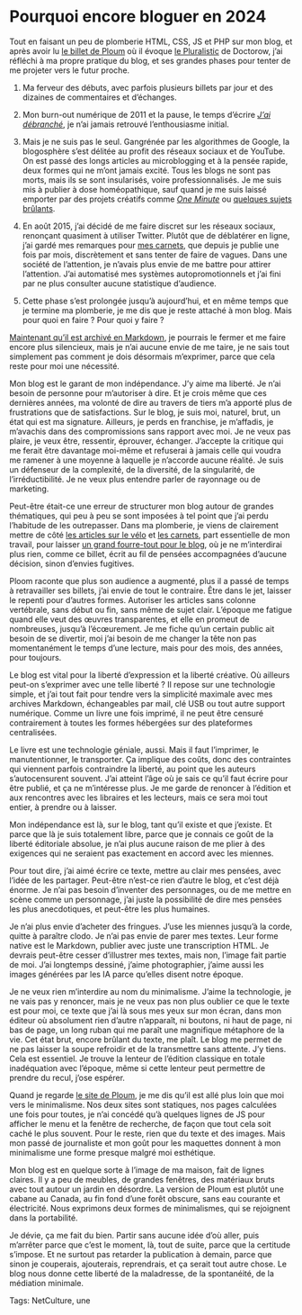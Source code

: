 # Pourquoi encore bloguer en 2024

Tout en faisant un peu de plomberie HTML, CSS, JS et PHP sur mon blog, et après avoir lu [le billet de Ploum](https://ploum.net/2024-02-22-metablogging-lectures-gemini-spatial.html) où il évoque [le Pluralistic](https://pluralistic.net/) de Doctorow, j’ai réfléchi à ma propre pratique du blog, et ses grandes phases pour tenter de me projeter vers le futur proche.

1. Ma ferveur des débuts, avec parfois plusieurs billets par jour et des dizaines de commentaires et d’échanges.

2. Mon burn-out numérique de 2011 et la pause, le temps d’écrire [*J’ai débranché*](https://tcrouzet.com/jai-debranche/), je n’ai jamais retrouvé l’enthousiasme initial.

3. Mais je ne suis pas le seul. Gangrénée par les algorithmes de Google, la blogosphère s’est délitée au profit des réseaux sociaux et de YouTube. On est passé des longs articles au microblogging et à la pensée rapide, deux formes qui ne m’ont jamais excité. Tous les blogs ne sont pas morts, mais ils se sont insularisés, voire professionnalisés. Je me suis mis à publier à dose homéopathique, sauf quand je me suis laissé emporter par des projets créatifs comme [*One Minute*](https://tcrouzet.com/une-minute/) ou [quelques sujets brûlants](https://tcrouzet.com/tag/confinement/).

4. En août 2015, j’ai décidé de me faire discret sur les réseaux sociaux, renonçant quasiment à utiliser Twitter. Plutôt que de déblatérer en ligne, j’ai gardé mes remarques pour [mes carnets](https://tcrouzet.com/tag/carnet-de-route/), que depuis je publie une fois par mois, discrètement et sans tenter de faire de vagues. Dans une société de l’attention, je n’avais plus envie de me battre pour attirer l’attention. J’ai automatisé mes systèmes autopromotionnels et j’ai fini par ne plus consulter aucune statistique d’audience.

5. Cette phase s’est prolongée jusqu’à aujourd’hui, et en même temps que je termine ma plomberie, je me dis que je reste attaché à mon blog. Mais pour quoi en faire ? Pour quoi y faire ?

[Maintenant qu’il est archivé en Markdown](https://md.tcrouzet.com/), je pourrais le fermer et me faire encore plus silencieux, mais je n’ai aucune envie de me taire, je ne sais tout simplement pas comment je dois désormais m’exprimer, parce que cela reste pour moi une nécessité.

Mon blog est le garant de mon indépendance. J’y aime ma liberté. Je n’ai besoin de personne pour m’autoriser à dire. Et je crois même que ces dernières années, ma volonté de dire au travers de tiers m’a apporté plus de frustrations que de satisfactions. Sur le blog, je suis moi, naturel, brut, un état qui est ma signature. Ailleurs, je perds en franchise, je m’affadis, je m’avachis dans des compromissions sans rapport avec moi. Je ne veux pas plaire, je veux être, ressentir, éprouver, échanger. J’accepte la critique qui me ferait être davantage moi-même et refuserai à jamais celle qui voudra me ramener à une moyenne à laquelle je n’accorde aucune réalité. Je suis un défenseur de la complexité, de la diversité, de la singularité, de l’irréductibilité. Je ne veux plus entendre parler de rayonnage ou de marketing.

Peut-être était-ce une erreur de structurer mon blog autour de grandes thématiques, qui peu à peu se sont imposées à tel point que j’ai perdu l’habitude de les outrepasser. Dans ma plomberie, je viens de clairement mettre de côté [les articles sur le vélo](https://tcrouzet.com/tag/borntobike/) et [les carnets](https://tcrouzet.com/tag/carnet-de-route/), part essentielle de mon travail, pour laisser [un grand fourre-tout pour le blog](https://tcrouzet.com/blog/), où je ne m’interdirai plus rien, comme ce billet, écrit au fil de pensées accompagnées d’aucune décision, sinon d’envies fugitives.

Ploom raconte que plus son audience a augmenté, plus il a passé de temps à retravailler ses billets, j’ai envie de tout le contraire. Être dans le jet, laisser le repenti pour d’autres formes. Autoriser les articles sans colonne vertébrale, sans début ou fin, sans même de sujet clair. L’époque me fatigue quand elle veut des œuvres transparentes, et elle en promeut de nombreuses, jusqu’à l’écœurement. Je me fiche qu’un certain public ait besoin de se divertir, moi j’ai besoin de me changer la tête non pas momentanément le temps d’une lecture, mais pour des mois, des années, pour toujours.

Le blog est vital pour la liberté d’expression et la liberté créative. Où ailleurs peut-on s’exprimer avec une telle liberté ? Il repose sur une technologie simple, et j’ai tout fait pour tendre vers la simplicité maximale avec mes archives Markdown, échangeables par mail, clé USB ou tout autre support numérique. Comme un livre une fois imprimé, il ne peut être censuré contrairement à toutes les formes hébergées sur des plateformes centralisées.

Le livre est une technologie géniale, aussi. Mais il faut l’imprimer, le manutentionner, le transporter. Ça implique des coûts, donc des contraintes qui viennent parfois contraindre la liberté, au point que les auteurs s’autocensurent souvent. J’ai atteint l’âge où je sais ce qu’il faut écrire pour être publié, et ça ne m’intéresse plus. Je me garde de renoncer à l’édition et aux rencontres avec les libraires et les lecteurs, mais ce sera moi tout entier, à prendre ou à laisser.

Mon indépendance est là, sur le blog, tant qu’il existe et que j’existe. Et parce que là je suis totalement libre, parce que je connais ce goût de la liberté éditoriale absolue, je n’ai plus aucune raison de me plier à des exigences qui ne seraient pas exactement en accord avec les miennes.

Pour tout dire, j’ai aimé écrire ce texte, mettre au clair mes pensées, avec l’idée de les partager. Peut-être n’est-ce rien d’autre le blog, et c’est déjà énorme. Je n’ai pas besoin d’inventer des personnages, ou de me mettre en scène comme un personnage, j’ai juste la possibilité de dire mes pensées les plus anecdotiques, et peut-être les plus humaines.

Je n’ai plus envie d’acheter des fringues. J’use les miennes jusqu’à la corde, quitte à paraître clodo. Je n’ai pas envie de parer mes textes. Leur forme native est le Markdown, publier avec juste une transcription HTML. Je devrais peut-être cesser d’illustrer mes textes, mais non, l’image fait partie de moi. J’ai longtemps dessiné, j’aime photographier, j’aime aussi les images générées par les IA parce qu’elles disent notre époque.

Je ne veux rien m’interdire au nom du minimalisme. J’aime la technologie, je ne vais pas y renoncer, mais je ne veux pas non plus oublier ce que le texte est pour moi, ce texte que j’ai là sous mes yeux sur mon écran, dans mon éditeur où absolument rien d’autre n’apparaît, ni boutons, ni haut de page, ni bas de page, un long ruban qui me paraît une magnifique métaphore de la vie. Cet état brut, encore brûlant du texte, me plaît. Le blog me permet de ne pas laisser la soupe refroidir et de la transmettre sans attente. J’y tiens. Cela est essentiel. Je trouve la lenteur de l’édition classique en totale inadéquation avec l’époque, même si cette lenteur peut permettre de prendre du recul, j’ose espérer.

Quand je regarde [le site de Ploum](https://ploum.net/), je me dis qu’il est allé plus loin que moi vers le minimalisme. Nos deux sites sont statiques, nos pages calculées une fois pour toutes, je n’ai concédé qu’à quelques lignes de JS pour afficher le menu et la fenêtre de recherche, de façon que tout cela soit caché le plus souvent. Pour le reste, rien que du texte et des images. Mais mon passé de journaliste et mon goût pour les maquettes donnent à mon minimalisme une forme presque malgré moi esthétique.

Mon blog est en quelque sorte à l’image de ma maison, fait de lignes claires. Il y a peu de meubles, de grandes fenêtres, des matériaux bruts avec tout autour un jardin en désordre. La version de Ploum est plutôt une cabane au Canada, au fin fond d’une forêt obscure, sans eau courante et électricité. Nous exprimons deux formes de minimalismes, qui se rejoignent dans la portabilité.

Je dévie, ça me fait du bien. Partir sans aucune idée d’où aller, puis m’arrêter parce que c’est le moment, là, tout de suite, parce que la certitude s’impose. Et ne surtout pas retarder la publication à demain, parce que sinon je couperais, ajouterais, reprendrais, et ça serait tout autre chose. Le blog nous donne cette liberté de la maladresse, de la spontanéité, de la médiation minimale.

Tags: NetCulture, une